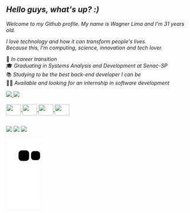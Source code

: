 ## *Hello guys, what's up? :)*


*Welcome to my Github profile. My name is Wagner Lima and I'm 31 years old.*

*I love technology and how it can transform people's lives.*<br />
*Because this, I'm computing, science, innovation and tech lover.*<br />


🚀 *In career transition*<br />
🎓 *Graduating in Systems Analysis and Development at Senac-SP*<br />
📚 *Studying to be the best back-end developer I can be*<br />
🙋🏻 *Available and looking for an internship in software development*<br />

<div >
  <a href="https://github.com/WagnerSousaLima">
  <img height="180em" src="https://github-readme-stats.vercel.app/api?username=WagnerSousaLima&show_icons=true&theme=dark&include_all_commits=true&count_private=true"/>
  <img height="180em" src="https://github-readme-stats.vercel.app/api/top-langs/?username=WagnerSousaLima&layout=compact&langs_count=7&theme=dark"/>
</div>
<div style="display: inline_block"><br> 
<img align="center"  height="30" width="40" src="https://cdn.jsdelivr.net/gh/devicons/devicon/icons/java/java-original.svg" />
<img align="center" height="30" width="40"  src="https://cdn.jsdelivr.net/gh/devicons/devicon/icons/cplusplus/cplusplus-original.svg" />
<img  align="center"  height="30" width="40" src="https://cdn.jsdelivr.net/gh/devicons/devicon/icons/html5/html5-original-wordmark.svg" />
<img align="center" height="30" width="40"  src="https://cdn.jsdelivr.net/gh/devicons/devicon/icons/css3/css3-original-wordmark.svg" />
 </div>
  
  ##
 
<div> 
  <a href = "mailto:wagner.sousalima@gmail.com"><img src="https://img.shields.io/badge/-Gmail-%23333?style=for-the-badge&logo=gmail&logoColor=white" target="_blank"></a>
  <a href="https://www.linkedin.com/in/wagnersl7" target="_blank"><img src="https://img.shields.io/badge/-LinkedIn-%230077B5?style=for-the-badge&logo=linkedin&logoColor=white" target="_blank"></a> 
    <a href="https://instagram.com/wagnersl7" target="_blank"><img src="https://img.shields.io/badge/-Instagram-%23E4405F?style=for-the-badge&logo=instagram&logoColor=white" target="_blank"></a>
  
   ![Snake animation](https://github.com/WagnerSousaLima/WagnerSousaLima/blob/output/github-contribution-grid-snake.svg)
  
  </div>
  
          
          

